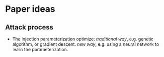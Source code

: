 # Paper ideas

## Attack process

- The injection parameterization optimize: _traditional way_, e.g. genetic algorithm, or gradient descent. _new way_, e.g. using a neural network to learn the parameterization.
